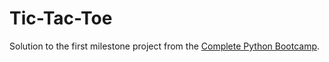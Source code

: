 # Tic-Tac-Toe

Solution to the first milestone project from the [Complete Python Bootcamp](https://www.udemy.com/complete-python-bootcamp/).

